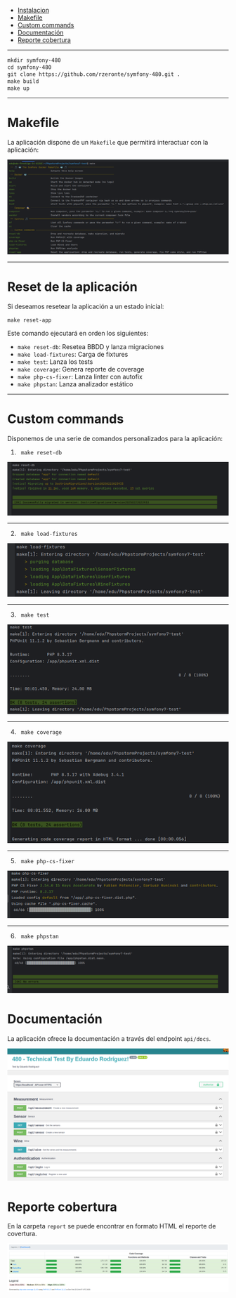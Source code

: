 - [Instalacion](#instalación)
- [Makefile](#makefile)
- [Custom commands](#custom-commands)
- [Documentación](#documentación)
- [Reporte cobertura](#documentación)

---

```
mkdir symfony-480
cd symfony-480
git clone https://github.com/rzeronte/symfony-480.git .
make build
make up
```

---

# Makefile

La aplicación dispone de un `Makefile` que permitirá interactuar con la aplicación:

![Descripción de la imagen](./doc/screenshoot_makefile.png)

---

# Reset de la aplicación

Si deseamos resetear la aplicación a un estado inicial:
```
make reset-app
```

Este comando ejecutará en orden los siguientes:

- `make reset-db`: Resetea BBDD y lanza migraciones
- `make load-fixtures`: Carga de fixtures
- `make test`: Lanza los tests
- `make coverage`: Genera reporte de coverage
- `make php-cs-fixer`: Lanza linter con autofix
- `make phpstan`: Lanza analizador estático

---

# Custom commands

Disponemos de una serie de comandos personalizados para la aplicación:

1) `` make reset-db``

![Descripción de la imagen](./doc/screenshoot_reset_database.png)

---

2) `` make load-fixtures``

![Descripción de la imagen](./doc/screenshoot_load_fixtures.png)

---

3) `` make test``

![Descripción de la imagen](./doc/screenshoot_unittest.png)

---

4) `` make coverage``

![Descripción de la imagen](./doc/screenshoot_cli_coverage.png)

---

5) `` make php-cs-fixer``

![Descripción de la imagen](./doc/screenshoot_csfixer.png)

---

6) `` make phpstan``

![Descripción de la imagen](./doc/screenshoot_phpstan.png)

# Documentación

La aplicación ofrece la documentación a través del endpoint `api/docs`.

![Descripción de la imagen](./doc/screenshoot_swagger.png)


# Reporte cobertura

En la carpeta `report` se puede encontrar en formato HTML el reporte de covertura.

![Descripción de la imagen](./doc/screenshoot_coverage.png)
